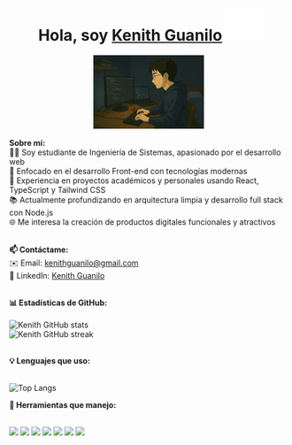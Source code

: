 <h1 align="center">Hola, soy <a href="https://github.com/KenithDev">Kenith Guanilo</a> <img src="https://github.com/Kathryn-Jie/Kathryn-Jie/blob/main/wave.gif" width="60px" /></h1>

<p align="center">
    <img width="200" src="Kenith.jpg" alt="Dev Avatar">
</p>

<div>
<strong>Sobre mí:</strong><br>
👨‍💻 Soy estudiante de Ingeniería de Sistemas, apasionado por el desarrollo web<br>
🧠 Enfocado en el desarrollo Front-end con tecnologías modernas<br>
🎯 Experiencia en proyectos académicos y personales usando React, TypeScript y Tailwind CSS<br>
📚 Actualmente profundizando en arquitectura limpia y desarrollo full stack con Node.js<br>
🌐 Me interesa la creación de productos digitales funcionales y atractivos<br><br>

<strong>📫 Contáctame:</strong><br>
✉️ Email: <a href="mailto:kenithguanilo@gmail.com">kenithguanilo@gmail.com</a><br>
💼 LinkedIn: <a href="https://www.linkedin.com/in/kenith-guanilo-pizarro-1147ab2ab/">Kenith Guanilo</a><br><br>

<strong>📊 Estadísticas de GitHub:</strong><br><br>
<img src="https://github-readme-stats.vercel.app/api?username=KenithDev&show_icons=true&count_private=true&include_all_commits=true&theme=radical" alt="Kenith GitHub stats"/><br>
<img src="https://github-readme-streak-stats.herokuapp.com/?user=KenithDev&theme=radical&hide_border=true" alt="Kenith GitHub streak"/><br><br>

<strong>💡 Lenguajes que uso:</strong><br><br>

![Top Langs](https://github-readme-stats.vercel.app/api/top-langs/?username=KenithDev&layout=compact&theme=radical)

<strong>🔧 Herramientas que manejo:</strong><br><br>

<img src="https://img.shields.io/badge/-HTML5-orange?style=plastic"/>
<img src="https://img.shields.io/badge/-CSS3-blue?style=plastic"/>
<img src="https://img.shields.io/badge/-JavaScript-yellow?style=plastic"/>
<img src="https://img.shields.io/badge/-React-black?style=plastic"/>
<img src="https://img.shields.io/badge/-TailwindCSS-teal?style=plastic"/>
<img src="https://img.shields.io/badge/-Node.js-green?style=plastic"/>
<img src="https://img.shields.io/badge/-Git-orange?style=plastic"/>

</div>


